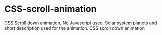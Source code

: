 CSS-scroll-animation
====================
CSS Scroll down animation, No Javascript used.
Solar system planets and short description used for the animation.
CSS scroll down animation
